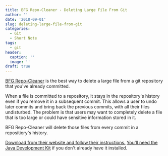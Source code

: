 ```yaml
---
title: BFG Repo-Cleaner - Deleting Large File From Git
author: ''
date: '2018-09-01'
slug: deleting-large-file-from-git
categories:
  - Git
  - Short Note
tags:
  - git
header:
  caption: ''
  image: ''
draft: true
---
```

[BFG Repo-Cleaner](https://rtyley.github.io/bfg-repo-cleaner/) is the best way to delete a large file from a git repository that you've already committed.

When a file is committed to a repository, it stays in the repository's history even if you remove it in a subsequent commit. This allows a user to undo later commits and bring back the previous commits, with all their files undisturbed. The problem is that users may want to completely delete a file that is too large or could have sensitive information stored in it.

BFG Repo-Cleaner will delete those files from every commit in a repositiory's history.

[Download from their website and follow their instructions.](https://rtyley.github.io/bfg-repo-cleaner/) [You'll need the Java Development Kit](https://www.oracle.com/technetwork/java/javase/downloads/index.html) if you don't already have it installed.
